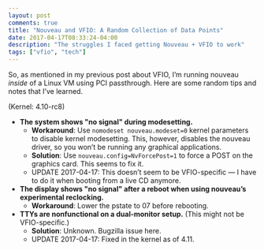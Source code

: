 ```yaml
---
layout: post
comments: true
title: "Nouveau and VFIO: A Random Collection of Data Points"
date: 2017-04-17T08:33:24-04:00
description: "The struggles I faced getting Nouveau + VFIO to work"
tags: ["vfio", "tech"]
---
```


So, as mentioned in my previous post about VFIO, I’m running nouveau _inside_ of a Linux VM using PCI passthrough. Here are some random tips and notes that I’ve learned.

(Kernel: 4.10-rc8)

- **The system shows "no signal" during modesetting.**
  - **Workaround**: Use `nomodeset nouveau.modeset=0` kernel parameters to disable kernel modesetting. This, however, disables the nouveau driver, so you won’t be running any graphical applications.
  - **Solution**: Use `nouveau.config=NvForcePost=1` to force a POST on the graphics card. This seems to fix it.
  - UPDATE 2017-04-17: This doesn’t seem to be VFIO-specific — I have to do it when booting from a live CD anymore.
- **The display shows "no signal" after a reboot when using nouveau’s experimental reclocking.**
  - **Workaround**: Lower the pstate to 07 before rebooting.
- **TTYs are nonfunctional on a dual-monitor setup.** (This might not be VFIO-specific.)
  - **Solution**: Unknown. Bugzilla issue here.
  - UPDATE 2017-04-17: Fixed in the kernel as of 4.11.
